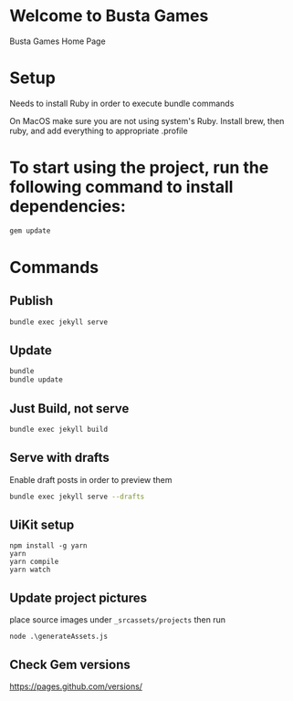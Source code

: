 # Welcome to Busta Games

Busta Games Home Page

# Setup

Needs to install Ruby in order to execute bundle commands

On MacOS make sure you are not using system's Ruby.
Install brew, then ruby, and add everything to appropriate .profile

# To start using the project, run the following command to install dependencies:

```sh
gem update
```

# Commands

## Publish
```sh
bundle exec jekyll serve
```

## Update
```sh
bundle
bundle update
```

## Just Build, not serve
```sh
bundle exec jekyll build
```

## Serve with drafts
Enable draft posts in order to preview them
```sh
bundle exec jekyll serve --drafts
```

## UiKit setup

```
npm install -g yarn
yarn
yarn compile
yarn watch
```

## Update project pictures

place source images under `_srcassets/projects`
then run
```shell
node .\generateAssets.js 
```

## Check Gem versions
https://pages.github.com/versions/